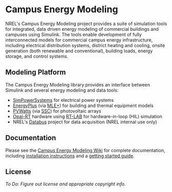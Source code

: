 Campus Energy Modeling
======================

NREL's Campus Energy Modeling project provides a suite of simulation tools for integrated, data driven energy modeling of commercial buildings and campuses using Simulink. The tools enable development of fully interconnected models for commercial campus energy infrastructure, including electrical distribution systems, district heating and cooling, onsite generation (both renewable and conventional), building loads, energy storage, and control systems.

Modeling Platform
-----------------

The Campus Energy Modeling library provides an interface between Simulink and several energy modeling and data tools:

* [SimPowerSystems][1] for electrical power systems
* [EnergyPlus][2] (via [MLE+][3]) for building and thermal equipment models
* [PVWatts][4] (via [SSC][5]) for photovoltaic arrays
* [Opal-RT][6] hardware using [RT-LAB][7] for hardware-in-loop (HIL) simulation
* NREL's [Databus][8] project for data acquisition (NREL internal use only)

[1]: http://www.mathworks.com/products/simpower/ "SimPowerSystems"
[2]: http://apps1.eere.energy.gov/buildings/energyplus/ "EnergyPlus"
[3]: http://mlab.seas.upenn.edu/mlep/ "MLE+ Toolbox"
[4]: http://www.nrel.gov/rredc/pvwatts/ "PVWatts"
[5]: https://sam.nrel.gov/content/sam-simulation-core-sdk "SAM Simulation Core SDK"
[6]: http://www.opal-rt.com/ "Opal-RT Technologies"
[7]: http://www.opal-rt.com/product/rt-lab-professional-real-time-digital-simulation-software "RT-LAB"
[8]: https://databus.nrel.gov/ "Databus"

Documentation
-------------

Please see the [Campus Energy Modeling Wiki][9] for complete documentation, including [installation instructions][10] and a [getting started guide][11].

[9]: https://github.nrel.gov/Buildings/CampusModeling/wiki "Campus Energy Modeling Wiki"
[10]: https://github.nrel.gov/Buildings/CampusModeling/wiki/Installation "Installation"
[11]: https://github.nrel.gov/Buildings/CampusModeling/wiki/Getting-Started "Getting Started"

License
-------

_To Do: Figure out license and appropriate copyright info._
